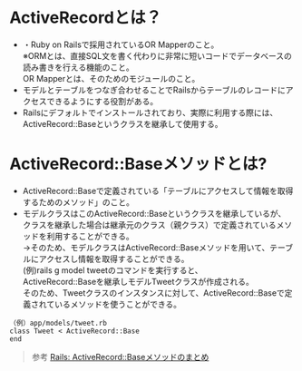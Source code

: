 # ActiveRecordとは？  
* ・Ruby on Railsで採用されているOR Mapperのこと。    
※ORMとは、直接SQL文を書く代わりに非常に短いコードでデータベースの読み書きを行える機能のこと。<br>OR Mapperとは、そのためのモジュールのこと。
* モデルとテーブルをつなぎ合わせることでRailsからテーブルのレコードにアクセスできるようにする役割がある。
* Railsにデフォルトでインストールされており、実際に利用する際には、<br>ActiveRecord::Baseというクラスを継承して使用する。

# ActiveRecord::Baseメソッドとは?  
* ActiveRecord::Baseで定義されている「テーブルにアクセスして情報を取得するためのメソッド」のこと。  
* モデルクラスはこのActiveRecord::Baseというクラスを継承しているが、<br>クラスを継承した場合は継承元のクラス（親クラス）で定義されているメソッドを利用することができる。  
→そのため、モデルクラスはActiveRecord::Baseメソッドを用いて、テーブルにアクセスし情報を取得することができる。  
(例)rails g model tweetのコマンドを実行すると、<br>ActiveRecord::Baseを継承しモデルTweetクラスが作成される。<br>そのため、Tweetクラスのインスタンスに対して、ActiveRecord::Baseで定義されているメソッドを使うことができる。

```
（例）app/models/tweet.rb
class Tweet < ActiveRecord::Base   
end
```



> 参考
[Rails: ActiveRecord::Baseメソッドのまとめ](https://qiita.com/penguin_note/items/adb0b9bf7c13c1b1d44d)  
